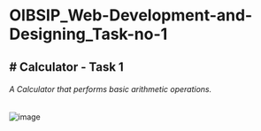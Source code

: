# OIBSIP_Web-Development-and-Designing_Task-no-1

## # Calculator - Task 1 
###### A Calculator that performs basic arithmetic operations.

![image](https://github.com/user-attachments/assets/33355725-ce5d-46d0-9aec-452603da859a)
